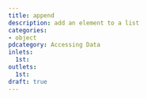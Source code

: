 ```yaml
---
title: append
description: add an element to a list
categories:
- object
pdcategory: Accessing Data
inlets:
  1st:
outlets:
  1st:
draft: true
---
```


